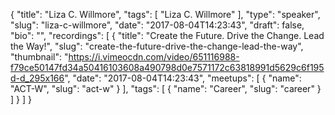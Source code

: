 {
  "title": "Liza C. Willmore",
  "tags": [
    "Liza C. Willmore"
  ],
  "type": "speaker",
  "slug": "liza-c-willmore",
  "date": "2017-08-04T14:23:43",
  "draft": false,
  "bio": "",
  "recordings": [
    {
      "title": "Create the Future. Drive the Change. Lead the Way!",
      "slug": "create-the-future-drive-the-change-lead-the-way",
      "thumbnail": "https://i.vimeocdn.com/video/651116988-f79ce50147fd34a50416103608a490798d0e7571172c63818991d5629c6f195d-d_295x166",
      "date": "2017-08-04T14:23:43",
      "meetups": [
        {
          "name": "ACT-W",
          "slug": "act-w"
        }
      ],
      "tags": [
        {
          "name": "Career",
          "slug": "career"
        }
      ]
    }
  ]
}